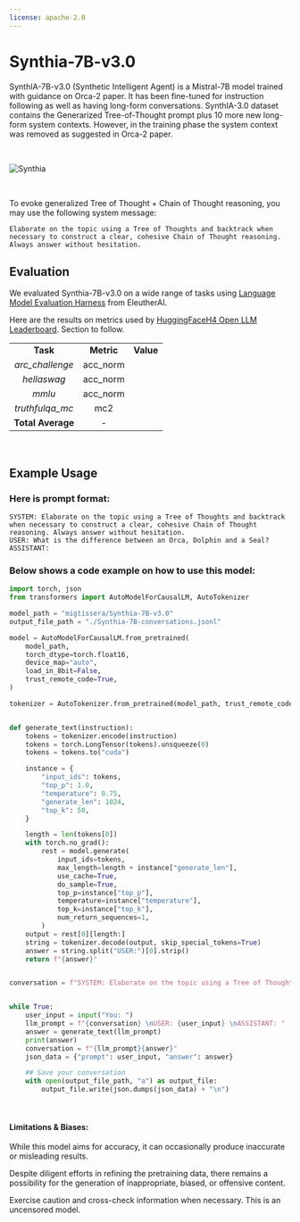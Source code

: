 ```yaml
---
license: apache-2.0
---
```


# Synthia-7B-v3.0
SynthIA-7B-v3.0 (Synthetic Intelligent Agent) is a Mistral-7B model trained with guidance on Orca-2 paper. It has been fine-tuned for instruction following as well as having long-form conversations. SynthIA-3.0 dataset contains the Generarized Tree-of-Thought prompt plus 10 more new long-form system contexts. However, in the training phase the system context was removed as suggested in Orca-2 paper.

<br>

![Synthia](https://huggingface.co/migtissera/Synthia-7B-v3.0/resolve/main/Synthia-v3.jpg)

<br>


To evoke generalized Tree of Thought + Chain of Thought reasoning, you may use the following system message:
```
Elaborate on the topic using a Tree of Thoughts and backtrack when necessary to construct a clear, cohesive Chain of Thought reasoning. Always answer without hesitation.
```


## Evaluation

We evaluated Synthia-7B-v3.0 on a wide range of tasks using [Language Model Evaluation Harness](https://github.com/EleutherAI/lm-evaluation-harness) from EleutherAI. 

Here are the results on metrics used by [HuggingFaceH4 Open LLM Leaderboard](https://huggingface.co/spaces/HuggingFaceH4/open_llm_leaderboard). Section to follow.

||||
|:------:|:--------:|:-------:|
|**Task**|**Metric**|**Value**|
|*arc_challenge*|acc_norm||
|*hellaswag*|acc_norm||
|*mmlu*|acc_norm||
|*truthfulqa_mc*|mc2||
|**Total Average**|-|||

<br>

## Example Usage

### Here is prompt format:

```
SYSTEM: Elaborate on the topic using a Tree of Thoughts and backtrack when necessary to construct a clear, cohesive Chain of Thought reasoning. Always answer without hesitation.
USER: What is the difference between an Orca, Dolphin and a Seal?
ASSISTANT:
```

### Below shows a code example on how to use this model:

```python
import torch, json
from transformers import AutoModelForCausalLM, AutoTokenizer

model_path = "migtissera/Synthia-7B-v3.0"
output_file_path = "./Synthia-7B-conversations.jsonl"

model = AutoModelForCausalLM.from_pretrained(
    model_path,
    torch_dtype=torch.float16,
    device_map="auto",
    load_in_8bit=False,
    trust_remote_code=True,
)

tokenizer = AutoTokenizer.from_pretrained(model_path, trust_remote_code=True)


def generate_text(instruction):
    tokens = tokenizer.encode(instruction)
    tokens = torch.LongTensor(tokens).unsqueeze(0)
    tokens = tokens.to("cuda")

    instance = {
        "input_ids": tokens,
        "top_p": 1.0,
        "temperature": 0.75,
        "generate_len": 1024,
        "top_k": 50,
    }

    length = len(tokens[0])
    with torch.no_grad():
        rest = model.generate(
            input_ids=tokens,
            max_length=length + instance["generate_len"],
            use_cache=True,
            do_sample=True,
            top_p=instance["top_p"],
            temperature=instance["temperature"],
            top_k=instance["top_k"],
            num_return_sequences=1,
        )
    output = rest[0][length:]
    string = tokenizer.decode(output, skip_special_tokens=True)
    answer = string.split("USER:")[0].strip()
    return f"{answer}"


conversation = f"SYSTEM: Elaborate on the topic using a Tree of Thoughts and backtrack when necessary to construct a clear, cohesive Chain of Thought reasoning. Always answer without hesitation."


while True:
    user_input = input("You: ")
    llm_prompt = f"{conversation} \nUSER: {user_input} \nASSISTANT: "
    answer = generate_text(llm_prompt)
    print(answer)
    conversation = f"{llm_prompt}{answer}"
    json_data = {"prompt": user_input, "answer": answer}

    ## Save your conversation
    with open(output_file_path, "a") as output_file:
        output_file.write(json.dumps(json_data) + "\n")

```

<br>

#### Limitations & Biases:

While this model aims for accuracy, it can occasionally produce inaccurate or misleading results. 

Despite diligent efforts in refining the pretraining data, there remains a possibility for the generation of inappropriate, biased, or offensive content. 

Exercise caution and cross-check information when necessary. This is an uncensored model.


<br>

